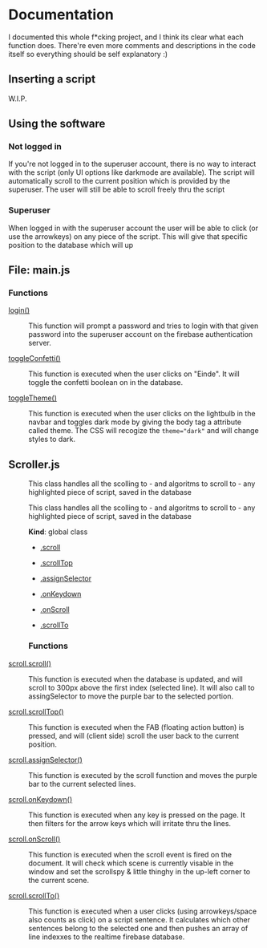 # Documentation
<dl>
I documented this whole f*cking project, and I think its clear what each function does. There're even more comments and descriptions in the code itself so everything should be self explanatory :)

## Inserting a script
W.I.P.

## Using the software
### Not logged in
If you're not logged in to the superuser account, there is no way to interact with the script (only UI options like darkmode are available). The script will automatically scroll to the current position which is provided by the superuser.
The user will still be able to scroll freely thru the script
### Superuser
When logged in with the superuser account the user will be able to click (or use the arrowkeys) on any piece of the script. This will give that specific position to the database which will up

</dl>


## File: main.js

### Functions

  

<dl>

<a  name="login"></a>
<dt><a  href="#login">login()</a></dt>

<dd><p>This function will prompt a password and tries to login with that given password into the superuser account on the firebase authentication server.</p>

</dd>

<a  name="toggleConfetti"></a>
<dt><a  href="#toggleConfetti">toggleConfetti()</a></dt>

<dd><p>This function is executed when the user clicks on &quot;Einde&quot;. It will toggle the confetti boolean on in the database.</p>

</dd>

<a  name="toggleTheme"></a>
<dt><a  href="#toggleTheme">toggleTheme()</a></dt>

<dd><p>This function is executed when the user clicks on the lightbulb in the navbar and toggles dark mode by giving the body tag a attribute called theme. The CSS will recogize the <code>theme=&quot;dark&quot;</code> and will change styles to dark.</p>

</dd>

</dl>

  
  
  

## Scroller.js
<dd><p>This class handles all the scolling to - and algoritms to scroll to - any highlighted piece of script, saved in the database</p>


  

<a  name="Scroll"></a>

  


This class handles all the scolling to - and algoritms to scroll to - any highlighted piece of script, saved in the database

  

**Kind**: global class


*  [.scroll](#Scroll+scroll)

*  [.scrollTop](#Scroll+scrollTop)

*  [.assignSelector](#Scroll+assignSelector)

*  [.onKeydown](#Scroll+onKeydown)

*  [.onScroll](#Scroll+onScroll)

*  [.scrollTo](#Scroll+scrollTo)


  


  
### Functions
<a  name="Scroll+scroll"></a>

<dt><a  href="#Scroll+scroll">scroll.scroll()</a></dt>

<dd><p>This function is executed when the database is updated, and will scroll to 300px above the first index (selected line). It will also call to assingSelector to move the purple bar to the selected portion.</p>

  



<a  name="Scroll+scrollTop"></a>

  

<dt><a  href="#Scroll+scrollTop">scroll.scrollTop()</a></dt>

<dd><p>This function is executed when the FAB (floating action button) is pressed, and will (client side) scroll the user back to the current position.</p>

  



<a  name="Scroll+assignSelector"></a>

  

<dt><a  href="#Scroll+assignSelector">scroll.assignSelector()</a></dt>

<dd><p>This function is executed by the scroll function and moves the purple bar to the current selected lines.</p>

  



<a  name="Scroll+onKeydown"></a>

  

<dt><a  href="#Scroll+onKeydown">scroll.onKeydown()</a></dt>

<dd><p>This function is executed when any key is pressed on the page. It then filters for the arrow keys which will irritate thru the lines.</p>

  



<a  name="Scroll+onScroll"></a>

  

<dt><a  href="#Scroll+onScroll">scroll.onScroll()</a></dt>

<dd><p>This function is executed when the scroll event is fired on the document. It will check which scene is currently visable in the window and set the scrollspy & little thinghy in the up-left corner to the current scene.</p>

  



<a  name="Scroll+scrollTo"></a>

  

<dt><a  href="#Scroll+scrollTo">scroll.scrollTo()</a></dt>

<dd><p>This function is executed when a user clicks (using arrowkeys/space also counts as click) on a script sentence. It calculates which other sentences belong to the selected one and then pushes an array of line indexxes to the realtime firebase database.</p>

  

<a  name="Scroll"></a>

 